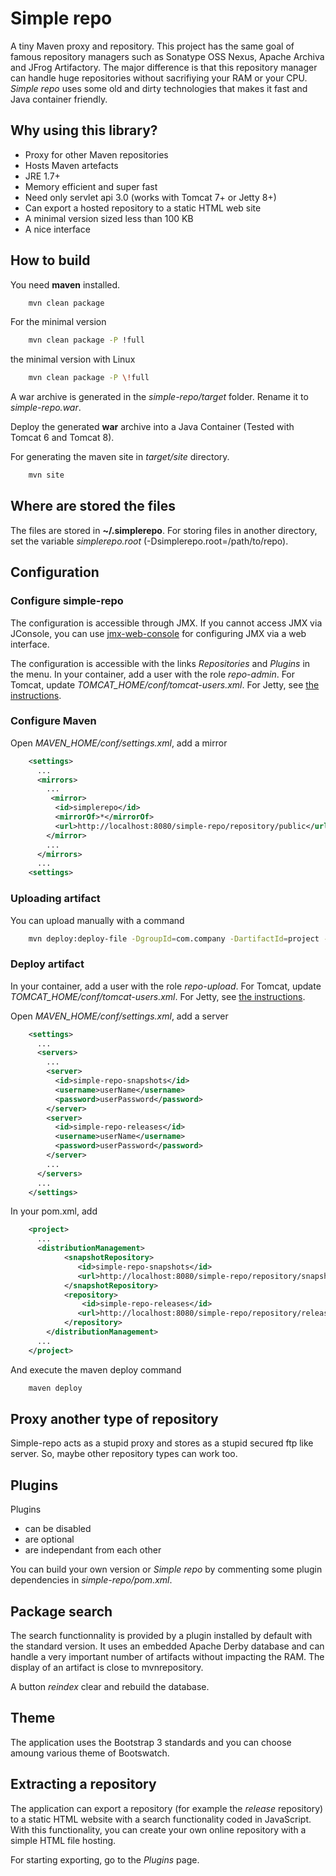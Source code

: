 # Simple repo

A tiny Maven proxy and repository. This project has the same goal of famous repository managers such as Sonatype OSS Nexus, Apache Archiva and JFrog Artifactory. The major difference is that this repository manager can handle huge repositories without sacrifiying your RAM or your CPU. *Simple repo* uses some old and dirty technologies that makes it fast and Java container friendly.

## Why using this library?

* Proxy for other Maven repositories
* Hosts Maven artefacts
* JRE 1.7+
* Memory efficient and super fast
* Need only servlet api 3.0 (works with Tomcat 7+ or Jetty 8+)
* Can export a hosted repository to a static HTML web site
* A minimal version sized less than 100 KB
* A nice interface

## How to build

You need **maven** installed.

```bash
    mvn clean package
```

For the minimal version
```bash
    mvn clean package -P !full
```

the minimal version with Linux
```bash
    mvn clean package -P \!full
```

A war archive is generated in the *simple-repo/target* folder. Rename it to *simple-repo.war*.

Deploy the generated **war** archive into a Java Container (Tested with Tomcat 6 and Tomcat 8).

For generating the maven site in *target/site* directory.

```bash
    mvn site
```

## Where are stored the files

The files are stored in **~/.simplerepo**. For storing files in another directory, 
set the variable *simplerepo.root* (-Dsimplerepo.root=/path/to/repo).

## Configuration

### Configure simple-repo

The configuration is accessible through JMX. If you cannot access JMX via JConsole, 
you can use [jmx-web-console](https://github.com/gcolin/jmx-web-console) for configuring JMX via a web interface.

The configuration is accessible with the links *Repositories* and *Plugins* in the menu. In your container, add a user with the role *repo-admin*. For Tomcat, 
update *TOMCAT_HOME/conf/tomcat-users.xml*. For Jetty, see [the instructions](https://wiki.eclipse.org/Jetty/Tutorial/Realms).

### Configure Maven

Open *MAVEN_HOME/conf/settings.xml*, add a mirror
```xml
    <settings>
      ...
      <mirrors>
        ...
         <mirror>
          <id>simplerepo</id>
          <mirrorOf>*</mirrorOf>
          <url>http://localhost:8080/simple-repo/repository/public</url>
        </mirror>
        ...
      </mirrors>
      ...
    <settings>
```

### Uploading artifact

You can upload manually with a command
```bash
    mvn deploy:deploy-file -DgroupId=com.company -DartifactId=project -Dversion=1.0 -DgeneratePom=true -Dpackaging=jar -DrepositoryId=simple-repo-releases -Durl=http://localhost:8080/simple-repo/repository/thirdparty -Dfile=project-1.0.jar
```

### Deploy artifact

In your container, add a user with the role *repo-upload*. For Tomcat, 
update *TOMCAT_HOME/conf/tomcat-users.xml*. For Jetty, see [the instructions](https://wiki.eclipse.org/Jetty/Tutorial/Realms).

Open *MAVEN_HOME/conf/settings.xml*, add a server
```xml
    <settings>
      ...
      <servers>
        ...
        <server>
          <id>simple-repo-snapshots</id>
          <username>userName</username>
          <password>userPassword</password>
        </server>
        <server>
          <id>simple-repo-releases</id>
          <username>userName</username>
          <password>userPassword</password>
        </server>
        ...
      </servers>
      ...
    </settings>
```

In your pom.xml, add
```xml
    <project>
      ...
      <distributionManagement>
            <snapshotRepository>
               <id>simple-repo-snapshots</id>
               <url>http://localhost:8080/simple-repo/repository/snapshots</url>
            </snapshotRepository>
            <repository>
                <id>simple-repo-releases</id>
               <url>http://localhost:8080/simple-repo/repository/releases</url>
            </repository>
        </distributionManagement>
      ...
    </project>
```

And execute the maven deploy command
```bash
    maven deploy
```

## Proxy another type of repository

Simple-repo acts as a stupid proxy and stores as a stupid secured ftp like server. So, maybe other repository types can work too.

## Plugins

Plugins  
* can be disabled 
* are optional
* are independant from each other

You can build your own version or *Simple repo* by commenting some plugin dependencies in *simple-repo/pom.xml*.

## Package search

The search functionnality is provided by a plugin installed by default with the standard version. It uses an embedded Apache Derby database and can handle a very important number of artifacts without impacting the RAM. The display of an artifact is close to mvnrepository.

A button *reindex* clear and rebuild the database.

## Theme

The application uses the Bootstrap 3 standards and you can choose amoung various theme of Bootswatch.

## Extracting a repository

The application can export a repository (for example the *release* repository) to a static HTML website with a search functionality coded in JavaScript. With this functionality, you can create your own online repository with a simple HTML file hosting.

For starting exporting, go to the *Plugins* page.